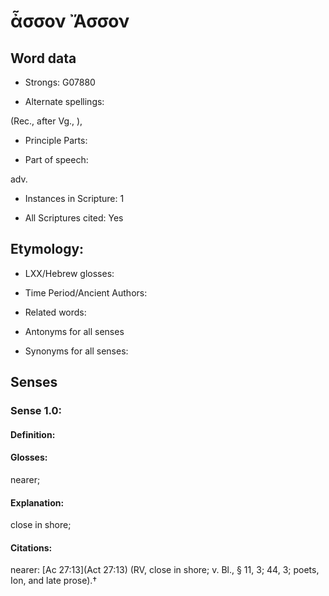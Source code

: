 # ἆσσον Ἄσσον

<!-- Status: S2=NeedsEdits -->
<!-- Lexica used for edits:   -->

## Word data

* Strongs: G07880

* Alternate spellings:

(Rec., after Vg., ),

* Principle Parts: 


* Part of speech: 

adv.

* Instances in Scripture: 1

* All Scriptures cited: Yes

## Etymology: 


* LXX/Hebrew glosses: 


* Time Period/Ancient Authors: 


* Related words: 

* Antonyms for all senses

* Synonyms for all senses: 


## Senses 


### Sense  1.0: 

#### Definition: 

#### Glosses: 

nearer; 

#### Explanation: 

close in shore; 

#### Citations: 

nearer: [Ac 27:13](Act 27:13) (RV, close in shore; v. Bl., § 11, 3; 44, 3; poets, Ion, and late prose).†
